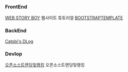 ### FrontEnd
[WEB STORY BOY](https://wtss.tistory.com/) 웹사이트 튜토리얼
[BOOTSTRAPTEMPLATE](https://bootstrapmade.com/iportfolio-bootstrap-portfolio-websites-template/)



### BackEnd
[Catsbi's DLog](https://catsbi.oopy.io/)

### Devlop
[오픈소스트렌딩및랭킹](https://ossinsight.io/) 오픈소스트렌딩및랭킹
